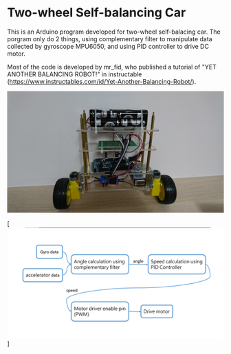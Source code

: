 # Two-wheel Self-balancing Car
This is an Arduino program developed for two-wheel self-balacing car. The porgram only do 2 things, using complementary filter to manipulate data collected by gyroscope MPU6050, and using PID controller to drive DC motor.

Most of the code is developed by mr_fid, who published a tutorial of "YET ANOTHER BALANCING ROBOT!" in instructable (https://www.instructables.com/id/Yet-Another-Balancing-Robot/).

[![2wheel_selfbalacing_car](car_body.JPG)](https://www.youtube.com/watch?v=P9LesqNCIhM)

[![2wheel_selfbalacing_car](flow.png)]

